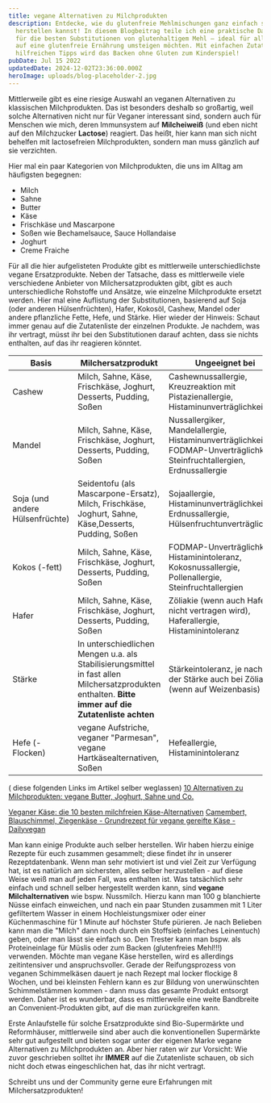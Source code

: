 ```yaml
---
title: vegane Alternativen zu Milchprodukten
description: Entdecke, wie du glutenfreie Mehlmischungen ganz einfach selbst
  herstellen kannst! In diesem Blogbeitrag teile ich eine praktische Daumenregel
  für die besten Substitutionen von glutenhaltigem Mehl – ideal für alle, die
  auf eine glutenfreie Ernährung umsteigen möchten. Mit einfachen Zutaten und
  hilfreichen Tipps wird das Backen ohne Gluten zum Kinderspiel!
pubDate: Jul 15 2022
updatedDate: 2024-12-02T23:36:00.000Z
heroImage: uploads/blog-placeholder-2.jpg
---
```


Mittlerweile gibt es eine riesige Auswahl an veganen Alternativen zu klassischen Milchprodukten. Das ist besonders deshalb so großartig, weil solche Alternativen nicht nur für Veganer interessant sind, sondern auch für Menschen wie mich, deren Immunsystem auf **Milcheiweiß** (und eben nicht auf den Milchzucker **Lactose**) reagiert. Das heißt, hier kann man sich nicht behelfen mit lactosefreien Milchprodukten, sondern man muss gänzlich auf sie verzichten.

Hier mal ein paar Kategorien von Milchprodukten, die uns im Alltag am häufigsten begegnen:

- Milch
- Sahne
- Butter
- Käse
- Frischkäse und Mascarpone
- Soßen wie Bechamelsauce, Sauce Hollandaise
- Joghurt
- Creme Fraiche

Für all die hier aufgelisteten Produkte gibt es mittlerweile unterschiedlichste vegane Ersatzprodukte. Neben der Tatsache, dass es mittlerweile viele verschiedene Anbieter von Milchersatzprodukten gibt, gibt es auch unterschiedliche Rohstoffe und Ansätze, wie einzelne Milchprodukte ersetzt werden. Hier mal eine Auflistung der Substitutionen, basierend auf Soja (oder anderen Hülsenfrüchten), Hafer, Kokosöl, Cashew, Mandel oder andere pflanzliche Fette, Hefe, und Stärke. Hier wieder der Hinweis: Schaut immer genau auf die Zutatenliste der einzelnen Produkte. Je nachdem, was ihr vertragt, müsst ihr bei den Substitutionen darauf achten, dass sie nichts enthalten, auf das ihr reagieren könntet.

| Basis                           | Milchersatzprodukt                                                                                                                                   | Ungeeignet bei                                                                                                             |
| ------------------------------- | ---------------------------------------------------------------------------------------------------------------------------------------------------- | -------------------------------------------------------------------------------------------------------------------------- |
| Cashew                          | Milch, Sahne, Käse, Frischkäse, Joghurt, Desserts, Pudding, Soßen                                                                                    | Cashewnussallergie, Kreuzreaktion mit Pistazienallergie, Histaminunverträglichkeit                                         |
| Mandel                          | Milch, Sahne, Käse, Frischkäse, Joghurt, Desserts, Pudding, Soßen                                                                                    | Nussallergiker, Mandelallergie, Histaminunverträglichkeit, FODMAP-Unverträglichkeit, Steinfruchtallergien, Erdnussallergie |
| Soja (und andere Hülsenfrüchte) | Seidentofu (als Mascarpone-Ersatz), Milch, Frischkäse, Joghurt, Sahne, Käse,Desserts, Pudding, Soßen                                                 | Sojaallergie, Histaminunverträglichkeit, Erdnussallergie, Hülsenfruchtunverträglichkeit                                    |
| Kokos (-fett)                   | Milch, Sahne, Käse, Frischkäse, Joghurt, Desserts, Pudding, Soßen                                                                                    | FODMAP-Unverträglichkeit, Histaminintoleranz, Kokosnussallergie, Pollenallergie, Steinfruchtallergien                      |
| Hafer                           | Milch, Sahne, Käse, Frischkäse, Joghurt, Desserts, Pudding, Soßen                                                                                    | Zöliakie (wenn auch Hafer nicht vertragen wird), Haferallergie, Histaminintoleranz                                         |
| Stärke                          | In unterschiedlichen Mengen u.a. als Stabilisierungsmittel in fast allen Milchersatzprodukten enthalten. **Bitte immer auf die Zutatenliste achten** | Stärkeintoleranz, je nach Art der Stärke auch bei Zöliakie (wenn auf Weizenbasis)                                          |
| Hefe (-Flocken)                 | vegane Aufstriche, veganer "Parmesan", vegane Hartkäsealternativen, Soßen                                                                            | Hefeallergie, Histaminintoleranz                                                                                           |

( diese folgenden Links im Artikel selber weglassen)
[10 Alternativen zu Milchprodukten: vegane Butter, Joghurt, Sahne und Co.](https://proveg.com/de/ernaehrung/pflanzliche-alternativen/10-vegane-alternativen-zu-milchprodukten/)

[Veganer Käse: die 10 besten milchfreien Käse-Alternativen](https://proveg.com/de/ernaehrung/pflanzliche-alternativen/veganer-kaese/)
[Camembert, Blauschimmel, Ziegenkäse - Grundrezept für vegane gereifte Käse - Dailyvegan](https://www.dailyvegan.de/2021/11/02/camembert-blauschimmel-ziegenkaese-grundrezept-fuer-vegane-gereifte-kaese/)

Man kann einige Produkte auch selber herstellen. Wir haben hierzu einige Rezepte für euch zusammen gesammelt; diese findet ihr in unserer Rezeptdatenbank. Wenn man sehr motiviert ist und viel Zeit zur Verfügung hat, ist es natürlich am sichersten, alles selber herzustellen - auf diese Weise weiß man auf jeden Fall, was enthalten ist.
Was tatsächlich sehr einfach und schnell selber hergestellt werden kann, sind **vegane Milchalternativen** wie bspw. Nussmilch. Hierzu kann man 100 g blanchierte Nüsse einfach einweichen, und nach ein paar Stunden zusammen mit 1 Liter gefiltertem Wasser in einem Hochleistungsmixer oder einer Küchenmaschine für 1 Minute auf höchster Stufe pürieren. Je nach Belieben kann man die "Milch" dann noch durch ein Stoffsieb (einfaches Leinentuch) geben, oder man lässt sie einfach so. Den Trester kann man bspw. als Proteineinlage für Müslis oder zum Backen (glutenfreies Mehl!!!) verwenden.
Möchte man vegane Käse herstellen, wird es allerdings zeitintensiver und anspruchsvoller.
Gerade der Reifungsprozess von veganen Schimmelkäsen dauert je nach Rezept mal locker flockige 8 Wochen, und bei kleinsten Fehlern kann es zur Bildung von unerwünschten Schimmelstämmen kommen - dann muss das gesamte Produkt entsorgt werden. Daher ist es wunderbar, dass es mittlerweile eine weite Bandbreite an Convenient-Produkten gibt, auf die man zurückgreifen kann.

Erste Anlaufstelle für solche Ersatzprodukte sind Bio-Supermärkte und Reformhäuser, mittlerweile sind aber auch die konventionellen Supermärkte sehr gut aufgestellt und bieten sogar unter der eigenen Marke vegane Alternativen zu Milchprodukten an. Aber hier raten wir zur Vorsicht: Wie zuvor geschrieben solltet ihr **IMMER** auf die Zutatenliste schauen, ob sich nicht doch etwas eingeschlichen hat, das ihr nicht vertragt.

Schreibt uns und der Community gerne eure Erfahrungen mit Milchersatzprodukten!
